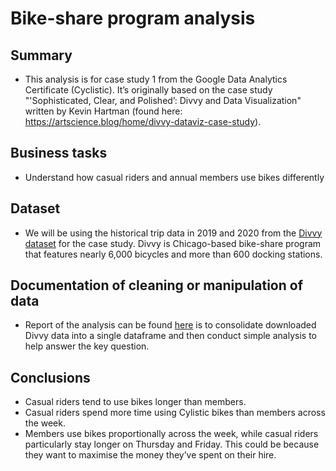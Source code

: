 # Bike-share program analysis
## Summary
* This analysis is for case study 1 from the Google Data Analytics Certificate (Cyclistic). It’s originally based on the case study "'Sophisticated, Clear, and Polished’: Divvy and Data Visualization" written by Kevin Hartman (found here: https://artscience.blog/home/divvy-dataviz-case-study).
## Business tasks
*  Understand how casual riders and annual members use bikes differently
## Dataset
* We will be using the historical trip data in 2019 and 2020 from the [Divvy dataset](https://divvy-tripdata.s3.amazonaws.com/index.html) for the case study. Divvy is Chicago-based bike-share program that features nearly 6,000 bicycles and more than 600 docking stations.
## Documentation of cleaning or manipulation of data
* Report of the analysis can be found [here](https://ngctramnl.github.io/bike-share/) is to consolidate downloaded Divvy data into a single dataframe and then conduct simple analysis to help answer the key question.
## Conclusions
* Casual riders tend to use bikes longer than members. 
* Casual riders spend more time using Cylistic bikes than members across the week. 
* Members use bikes proportionally across the week, while casual riders particularly stay longer on Thursday and Friday. This could be because they want to maximise the money they’ve spent on their hire. 

